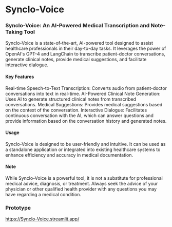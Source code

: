 # Synclo-Voice
### Synclo-Voice: An AI-Powered Medical Transcription and Note-Taking Tool
Synclo-Voice is a state-of-the-art, AI-powered tool designed to assist healthcare professionals in their day-to-day tasks. It leverages the power of OpenAI's GPT-4 and LangChain to transcribe patient-doctor conversations, generate clinical notes, provide medical suggestions, and facilitate interactive dialogue.

#### Key Features
Real-time Speech-to-Text Transcription: Converts audio from patient-doctor conversations into text in real-time.
AI-Powered Clinical Note Generation: Uses AI to generate structured clinical notes from transcribed conversations.
Medical Suggestions: Provides medical suggestions based on the context of the conversation.
Interactive Dialogue: Facilitates continuous conversation with the AI, which can answer questions and provide information based on the conversation history and generated notes.

#### Usage
Synclo-Voice is designed to be user-friendly and intuitive. It can be used as a standalone application or integrated into existing healthcare systems to enhance efficiency and accuracy in medical documentation.

#### Note
While Synclo-Voice is a powerful tool, it is not a substitute for professional medical advice, diagnosis, or treatment. Always seek the advice of your physician or other qualified health provider with any questions you may have regarding a medical condition.

### Prototype 
https://Synclo-Voice.streamlit.app/
